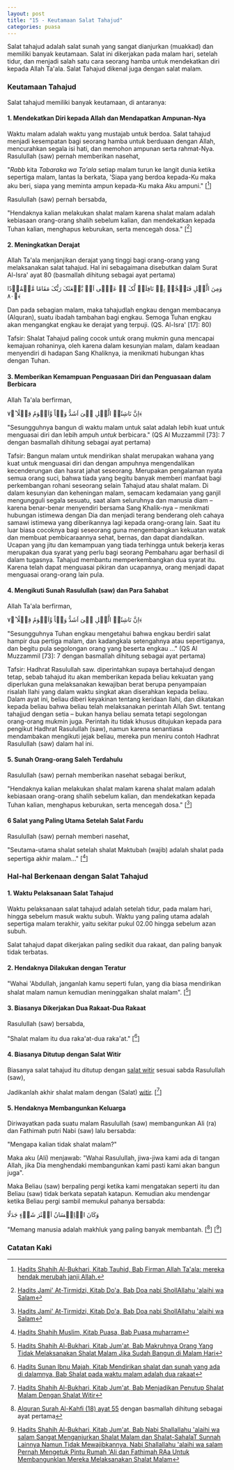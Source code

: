 ```yaml
---
layout: post
title: "15 - Keutamaan Salat Tahajud"
categories: puasa
---
```


Salat tahajud adalah salat sunah yang sangat dianjurkan (muakkad) dan memiliki banyak keutamaan. Salat ini dikerjakan pada malam hari, setelah tidur, dan menjadi salah satu cara seorang hamba untuk mendekatkan diri kepada Allah Ta'ala. Salat Tahajud dikenal juga dengan salat malam.

### Keutamaan Tahajud

Salat tahajud memiliki banyak keutamaan, di antaranya:

#### 1. Mendekatkan Diri kepada Allah dan Mendapatkan Ampunan-Nya

Waktu malam adalah waktu yang mustajab untuk berdoa. Salat tahajud menjadi kesempatan bagi seorang hamba untuk berduaan dengan Allah, mencurahkan segala isi hati, dan memohon ampunan serta rahmat-Nya. Rasulullah (saw) pernah memberikan nasehat,

"*Rabb* kita *Tabaraka wa Ta'ala* setiap malam turun ke langit dunia ketika sepertiga malam, lantas Ia berkata, 'Siapa yang berdoa kepada-Ku maka aku beri, siapa yang meminta ampun kepada-Ku maka Aku ampuni." [[^6f173393-017b-4afc-82b5-505c908a4e6f]]

[^6f173393-017b-4afc-82b5-505c908a4e6f]: [Hadits Shahih Al-Bukhari, Kitab Tauhid, Bab Firman Allah Ta'ala: mereka hendak merubah janji Allah.](/referensi/6f173393-017b-4afc-82b5-505c908a4e6f.html)

Rasulullah (saw) pernah bersabda,

"Hendaknya kalian melakukan shalat malam karena shalat malam adalah kebiasaan orang-orang shalih sebelum kalian, dan mendekatkan kepada Tuhan kalian, menghapus keburukan, serta mencegah dosa." [[^5db8eaff-0cb2-4de2-9efa-7682db509c5e]]

<!-- referesi 5db8eaff-0cb2-4de2-9efa-7682db509c5e ada di bawah -->

#### 2. Meningkatkan Derajat

Allah Ta'ala menjanjikan derajat yang tinggi bagi orang-orang yang melaksanakan salat tahajud. Hal ini sebagaimana disebutkan dalam Surat Al-Isra' ayat 80 (basmallah dihitung sebagai ayat pertama)

<p class="quran2">
وَمِنَ الَّیۡلِ فَتَہَجَّدۡ بِہٖ نَافِلَۃً لَّکَ ٭ۖ عَسٰۤی اَنۡ یَّبۡعَثَکَ رَبُّکَ مَقَامًا مَّحۡمُوۡدًا ﴿۸۰﴾
</p>

Dan pada sebagian malam, maka tahajudlah engkau dengan membacanya (Alquran), suatu ibadah tambahan  bagi engkau. Semoga Tuhan engkau akan mengangkat engkau ke derajat yang terpuji. (QS. Al-Isra' [17]: 80)

Tafsir: Shalat Tahajud paling cocok untuk orang mukmin guna mencapai kemajuan rohaninya, oleh karena dalam kesunyian malam, dalam keadaan menyendiri di hadapan Sang Khaliknya, ia menikmati hubungan khas dengan Tuhan.

#### 3. Memberikan Kemampuan Penguasaan Diri dan Penguasaan dalam Berbicara

Allah Ta'ala berfirman,

<p class="quran2">
اِنَّ نَاشِئَۃَ الَّیۡلِ ہِیَ اَشَدُّ وَطۡاً وَّاَقۡوَمُ قِیۡلًا ؕ﴿۷﴾
</p>

"Sesungguhnya bangun di waktu malam untuk salat adalah lebih kuat untuk menguasai diri dan lebih ampuh *untuk* berbicara." (QS Al Muzzammil [73]: 7 dengan basmallah dihitung sebagai ayat pertama)

Tafsir: Bangun malam untuk mendirikan shalat merupakan wahana yang kuat untuk menguasai diri dan dengan ampuhnya mengendalikan kecenderungan dan hasrat jahat seseorang. Merupakan pengalaman nyata semua orang suci, bahwa tiada yang begitu banyak memberi manfaat bagi perkembangan rohani seseorang selain Tahajud atau shalat malam. Di dalam kesunyian dan keheningan malam, semacam kedamaian yang ganjil mengungguli segala sesuatu, saat alam seluruhnya dan manusia diam – karena benar-benar menyendiri bersama Sang Khalik-nya – menikmati hubungan istimewa dengan Dia dan menjadi terang benderang oleh cahaya samawi istimewa yang diberikannya lagi kepada orang-orang lain. Saat itu luar biasa cocoknya bagi seseorang guna mengembangkan kekuatan watak dan membuat pembicaraannya sehat, bernas, dan dapat diandalkan. Ucapan yang jitu dan kemampuan yang tiada terhingga untuk bekerja keras merupakan dua syarat yang perlu bagi seorang Pembaharu agar berhasil di dalam tugasnya. Tahajud membantu memperkembangkan dua syarat itu. Karena telah dapat menguasai pikiran dan ucapannya, orang menjadi dapat menguasai orang-orang lain pula.

#### 4. Mengikuti Sunah Rasulullah (saw) dan Para Sahabat

Allah Ta'ala berfirman,

<p class="quran2">
اِنَّ نَاشِئَۃَ الَّیۡلِ ہِیَ اَشَدُّ وَطۡاً وَّاَقۡوَمُ قِیۡلًا ؕ﴿۷﴾
</p>

"Sesungguhnya Tuhan engkau mengetahui bahwa engkau berdiri salat hampir dua pertiga malam, dan kadangkala setengahnya atau sepertiganya, dan begitu pula segolongan orang yang beserta engkau ..." (QS Al Muzzammil [73]: 7 dengan basmallah dihitung sebagai ayat pertama)

Tafsir: Hadhrat Rasulullah saw. diperintahkan supaya bertahajud dengan tetap, sebab tahajud itu akan memberikan kepada beliau kekuatan yang diperlukan guna melaksanakan kewajiban berat berupa penyampaian risalah Ilahi yang dalam waktu singkat akan diserahkan kepada beliau. Dalam ayat ini, beliau diberi keyakinan tentang keridaan Ilahi, dan dikatakan kepada beliau bahwa beliau telah melaksanakan perintah Allah Swt. tentang tahajjud dengan setia – bukan hanya beliau semata tetapi segolongan orang-orang mukmin juga. Perintah itu tidak khusus ditujukan kepada para pengikut Hadhrat Rasulullah (saw), namun karena senantiasa mendambakan mengikuti jejak beliau, mereka pun meniru contoh Hadhrat Rasulullah (saw) dalam hal ini.

#### 5. Sunah Orang-orang Saleh Terdahulu

Rasulullah (saw) pernah memberikan nasehat sebagai berikut,

"Hendaknya kalian melakukan shalat malam karena shalat malam adalah kebiasaan orang-orang shalih sebelum kalian, dan mendekatkan kepada Tuhan kalian, menghapus keburukan, serta mencegah dosa." [[^5db8eaff-0cb2-4de2-9efa-7682db509c5e]]

[^5db8eaff-0cb2-4de2-9efa-7682db509c5e]: [Hadits Jami' At-Tirmidzi, Kitab Do'a, Bab Doa nabi ShollAllahu 'alaihi wa Salam](/referensi/5db8eaff-0cb2-4de2-9efa-7682db509c5e.html)

#### 6 Salat yang Paling Utama Setelah Salat Fardu

Rasulullah (saw) pernah memberi nasehat,

"Seutama-utama shalat setelah shalat Maktubah (wajib) adalah shalat pada sepertiga akhir malam..." [[^8f0e70ec-bb16-427b-b338-a0f5c04b156c]]

[^8f0e70ec-bb16-427b-b338-a0f5c04b156c]: [Hadits Shahih Muslim, Kitab Puasa, Bab Puasa muharram](/referensi/8f0e70ec-bb16-427b-b338-a0f5c04b156c.html)

### Hal-hal Berkenaan dengan Salat Tahajud

#### 1. Waktu Pelaksanaan Salat Tahajud

Waktu pelaksanaan salat tahajud adalah setelah tidur, pada malam hari, hingga sebelum masuk waktu subuh. Waktu yang paling utama adalah sepertiga malam terakhir, yaitu sekitar pukul 02.00 hingga sebelum azan subuh.

Salat tahajud dapat dikerjakan paling sedikit dua rakaat, dan paling banyak tidak terbatas.

#### 2. Hendaknya Dilakukan dengan Teratur

"Wahai 'Abdullah, janganlah kamu seperti fulan, yang dia biasa mendirikan shalat malam namun kemudian meninggalkan shalat malam". [[^4762c791-e970-4bcc-89b8-1cd3246d5432]]

[^4762c791-e970-4bcc-89b8-1cd3246d5432]: [Hadits Shahih Al-Bukhari, Kitab Jum'at, Bab Makruhnya Orang Yang Tidak Melaksanakan Shalat Malam Jika Sudah Bangun di Malam Hari](/referensi/4762c791-e970-4bcc-89b8-1cd3246d5432.html)

#### 3. Biasanya Dikerjakan Dua Rakaat-Dua Rakaat

Rasulullah (saw) bersabda,

"Shalat malam itu dua raka'at-dua raka'at." [[^10f905c6-8299-45ce-9fb5-3ae26e4e577e]]

[^10f905c6-8299-45ce-9fb5-3ae26e4e577e]: [Hadits Sunan Ibnu Majah, Kitab Mendirikan shalat dan sunah yang ada di dalamnya, Bab Shalat pada waktu malam adalah dua rakaat](/referensi/10f905c6-8299-45ce-9fb5-3ae26e4e577e.html)

#### 4. Biasanya Ditutup dengan Salat Witir

Biasanya salat tahajud itu ditutup dengan [salat witir](/kamus/witir.html) sesuai sabda Rasulullah (saw),

Jadikanlah akhir shalat malam dengan (Salat) [witir](/kamus/witir.html). [[^ca5116a8-f657-4afa-8633-d838cef23e0c]]

[^ca5116a8-f657-4afa-8633-d838cef23e0c]: [Hadits Shahih Al-Bukhari, Kitab Jum'at, Bab Menjadikan Penutup Shalat Malam Dengan Shalat Witir](/referensi/ca5116a8-f657-4afa-8633-d838cef23e0c.html)

#### 5. Hendaknya Membangunkan Keluarga

Diriwayatkan pada suatu malam Rasulullah (saw) membangunkan Ali (ra) dan Fathimah putri Nabi (saw) lalu bersabda: 

"Mengapa kalian tidak shalat malam?"

Maka aku (Ali) menjawab: "Wahai Rasulullah, jiwa-jiwa kami ada di tangan Allah, jika Dia menghendaki membangunkan kami pasti kami akan bangun juga". 

Maka Beliau (saw) berpaling pergi ketika kami mengatakan seperti itu dan Beliau (saw) tidak berkata sepatah katapun. Kemudian aku mendengar ketika Beliau pergi sambil memukul pahanya bersabda: 

<p class="quran2">
وَکَانَ الۡاِنۡسَانُ اَکۡثَرَ شَیۡءٍ جَدَلًا
</p>

"Memang manusia adalah makhluk yang paling banyak membantah. [[^qs018055]] [[^8149b0e9-dabd-407a-9a00-7cc94a90e867]]

[^qs018055]: [Alquran Surah Al-Kahfi (18) ayat 55](https://www.openquran.com/search?query=18%3A55) dengan basmallah dihitung sebagai ayat pertama

[^8149b0e9-dabd-407a-9a00-7cc94a90e867]: [Hadits Shahih Al-Bukhari, Kitab Jum'at, Bab Nabi Shallallahu 'alaihi wa salam Sangat Menganjurkan Shalat Malam dan Shalat-SahalaT Sunnah Lainnya Namun Tidak Mewajibkannya. Nabi Shallallahu 'alaihi wa salam Pernah Mengetuk Pintu Rumah 'Ali dan Fathimah RAa Untuk Membangunklan Mereka Melaksanakan Shalat Malam](/referensi/8149b0e9-dabd-407a-9a00-7cc94a90e867.html)

### Catatan Kaki